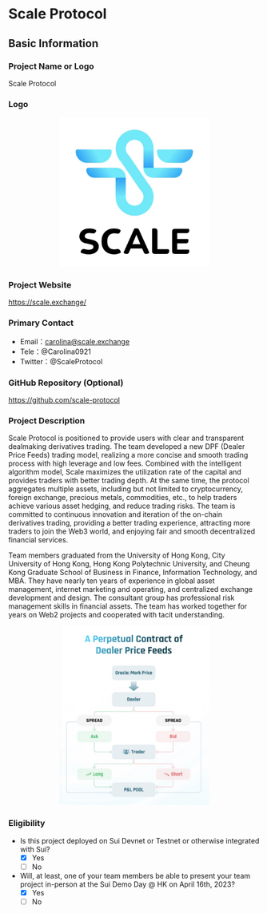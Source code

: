 # Scale Protocol

## Basic Information

### Project Name or Logo
Scale Protocol
### Logo

<p align="center">
    <img src="../assets/ScaleLOGO.jpeg" alt="ScaleLogo" width="300">
</p>


### Project Website
https://scale.exchange/

### Primary Contact
- Email：carolina@scale.exchange
- Tele：@Carolina0921
- Twitter：@ScaleProtocol

### GitHub Repository (Optional)
https://github.com/scale-protocol

### Project Description
Scale Protocol is positioned to provide users with clear and transparent dealmaking derivatives trading. The team developed a new DPF (Dealer Price Feeds) trading model, realizing a more concise and smooth trading process with high leverage and low fees. Combined with the intelligent algorithm model, Scale maximizes the utilization rate of the capital and provides traders with better trading depth. At the same time, the protocol aggregates multiple assets, including but not limited to cryptocurrency, foreign exchange, precious metals, commodities, etc., to help traders achieve various asset hedging, and reduce trading risks. The team is committed to continuous innovation and iteration of the on-chain derivatives trading, providing a better trading experience, attracting more traders to join the Web3 world, and enjoying fair and smooth decentralized financial services.

Team members graduated from the University of Hong Kong, City University of Hong Kong, Hong Kong Polytechnic University, and Cheung Kong Graduate School of Business in Finance, Information Technology, and MBA. They have nearly ten years of experience in global asset management, internet marketing and operating, and centralized exchange development and design. The consultant group has professional risk management skills in financial assets. The team has worked together for years on Web2 projects and cooperated with tacit understanding.

<p align="center">
    <img src="../assets/DPF.jpeg" alt="ScaleDiagram" width="300">
</p>


### Eligibility

- Is this project deployed on Sui Devnet or Testnet or otherwise integrated with Sui?
    - [x] Yes
    - [ ] No
- Will, at least, one of your team members be able to present your team project in-person at the Sui Demo Day @ HK on April 16th, 2023?
    - [x] Yes
    - [ ] No
